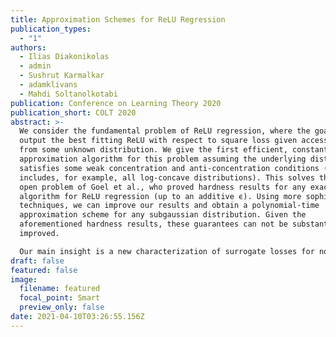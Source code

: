 ```yaml
---
title: Approximation Schemes for ReLU Regression
publication_types:
  - "1"
authors:
  - Ilias Diakonikolas
  - admin
  - Sushrut Karmalkar
  - adamklivans
  - Mahdi Soltanolkotabi
publication: Conference on Learning Theory 2020
publication_short: COLT 2020
abstract: >-
  We consider the fundamental problem of ReLU regression, where the goal is to
  output the best fitting ReLU with respect to square loss given access to draws
  from some unknown distribution. We give the first efficient, constant-factor
  approximation algorithm for this problem assuming the underlying distribution
  satisfies some weak concentration and anti-concentration conditions (and
  includes, for example, all log-concave distributions). This solves the main
  open problem of Goel et al., who proved hardness results for any exact
  algorithm for ReLU regression (up to an additive ϵ). Using more sophisticated
  techniques, we can improve our results and obtain a polynomial-time
  approximation scheme for any subgaussian distribution. Given the
  aforementioned hardness results, these guarantees can not be substantially
  improved.

  Our main insight is a new characterization of surrogate losses for nonconvex activations. While prior work had established the existence of convex surrogates for monotone activations, we show that properties of the underlying distribution actually induce strong convexity for the loss, allowing us to relate the global minimum to the activation's Chow parameters.
draft: false
featured: false
image:
  filename: featured
  focal_point: Smart
  preview_only: false
date: 2021-04-10T03:26:55.156Z
---
```

